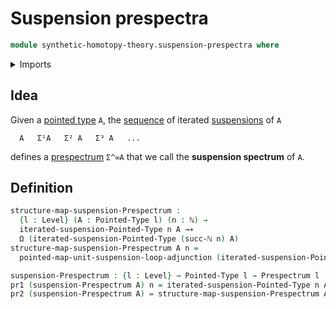# Suspension prespectra

```agda
module synthetic-homotopy-theory.suspension-prespectra where
```

<details><summary>Imports</summary>

```agda
open import elementary-number-theory.natural-numbers

open import foundation.dependent-pair-types
open import foundation.universe-levels

open import structured-types.pointed-maps
open import structured-types.pointed-types

open import synthetic-homotopy-theory.iterated-suspensions-of-pointed-types
open import synthetic-homotopy-theory.loop-spaces
open import synthetic-homotopy-theory.prespectra
open import synthetic-homotopy-theory.universal-property-suspensions-of-pointed-types
```

</details>

## Idea

Given a [pointed type](structured-types.pointed-types.md) `A`, the
[sequence](foundation.sequences.md) of iterated
[suspensions](synthetic-homotopy-theory.suspensions-of-pointed-types.md) of `A`

```text
  A   Σ¹A   Σ² A   Σ³ A   ...
```

defines a [prespectrum](synthetic-homotopy-theory.prespectra.md) `Σ^∞A` that we
call the **suspension spectrum** of `A`.

## Definition

```agda
structure-map-suspension-Prespectrum :
  {l : Level} (A : Pointed-Type l) (n : ℕ) →
  iterated-suspension-Pointed-Type n A →∗
  Ω (iterated-suspension-Pointed-Type (succ-ℕ n) A)
structure-map-suspension-Prespectrum A n =
  pointed-map-unit-suspension-loop-adjunction (iterated-suspension-Pointed-Type n A)

suspension-Prespectrum : {l : Level} → Pointed-Type l → Prespectrum l
pr1 (suspension-Prespectrum A) n = iterated-suspension-Pointed-Type n A
pr2 (suspension-Prespectrum A) = structure-map-suspension-Prespectrum A
```
